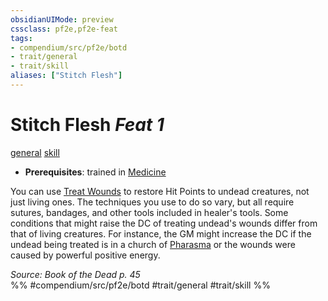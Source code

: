 ```yaml
---
obsidianUIMode: preview
cssclass: pf2e,pf2e-feat
tags:
- compendium/src/pf2e/botd
- trait/general
- trait/skill
aliases: ["Stitch Flesh"]
---
```

# Stitch Flesh  *Feat 1*  
[general](general.md "General Feat Trait")  [skill](skill.md "Skill Feat Trait")  

- **Prerequisites**: trained in [Medicine](skills.md#Medicine)

You can use [Treat Wounds](treat-wounds.md) to restore Hit Points to undead creatures, not just living ones. The techniques you use to do so vary, but all require sutures, bandages, and other tools included in healer's tools. Some conditions that might raise the DC of treating undead's wounds differ from that of living creatures. For instance, the GM might increase the DC if the undead being treated is in a church of [Pharasma](pharasma.md) or the wounds were caused by powerful positive energy.

*Source: Book of the Dead p. 45*  
%% #compendium/src/pf2e/botd #trait/general #trait/skill %%